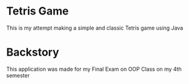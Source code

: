 # Tetris Game 
This is my attempt making a simple and classic Tetris game using Java

# Backstory
This application was made for my Final Exam on OOP Class on my 4th semester

